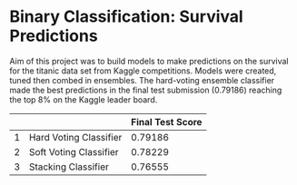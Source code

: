 # Binary Classification: Survival Predictions
Aim of this project was to build models to make predictions on the survival for the titanic data set from Kaggle competitions. Models were created, tuned then combed in ensembles. The hard-voting ensemble classifier made the best predictions in the final test submission (0.79186) reaching the top 8% on the Kaggle leader board. 
 
|   |                        | Final Test Score |
|---|------------------------|------------------|
| 1 | Hard Voting Classifier | 0.79186          |
| 2 | Soft Voting Classifier | 0.78229          |
| 3 | Stacking Classifier    | 0.76555          |

